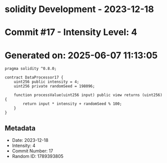 ﻿# solidity Development - 2023-12-18
# Commit #17 - Intensity Level: 4
# Generated on: 2025-06-07 11:13:05
```solidity
pragma solidity ^0.8.0;

contract DataProcessor17 {
    uint256 public intensity = 4;
    uint256 private randomSeed = 198096;

    function processValue(uint256 input) public view returns (uint256) {
        return input * intensity + randomSeed % 100;
    }
}
```
## Metadata
- Date: 2023-12-18
- Intensity: 4
- Commit Number: 17
- Random ID: 1789393805
